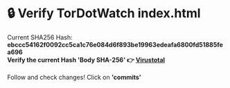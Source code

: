 # 🔒 Verify TorDotWatch index.html <br>
Current SHA256 Hash: <strong>ebccc54162f0092cc5ca1c76e084d6f893be19963edeafa6800fd51885fea696</strong> <br>
<strong>Verify the current Hash 'Body SHA-256' 👉 </strong> **[Virustotal](https://www.virustotal.com/gui/url/7aa47c5b5f314703beb3c29d04b745a26935551fc812932492a76b25750fdddb/details)**
<br>
<br>
Follow and check changes! Click on <strong>'commits'</strong> <br>
